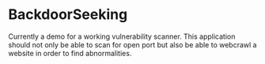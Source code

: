 # BackdoorSeeking
Currently a demo for a working vulnerability scanner.
This application should not only be able to scan for open port but also be able to webcrawl a website in order to find abnormalities. 